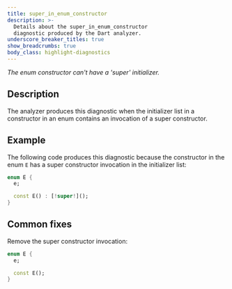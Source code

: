 ```yaml
---
title: super_in_enum_constructor
description: >-
  Details about the super_in_enum_constructor
  diagnostic produced by the Dart analyzer.
underscore_breaker_titles: true
show_breadcrumbs: true
body_class: highlight-diagnostics
---
```


_The enum constructor can't have a 'super' initializer._

## Description

The analyzer produces this diagnostic when the initializer list in a
constructor in an enum contains an invocation of a super constructor.

## Example

The following code produces this diagnostic because the constructor in
the enum `E` has a super constructor invocation in the initializer list:

```dart
enum E {
  e;

  const E() : [!super!]();
}
```

## Common fixes

Remove the super constructor invocation:

```dart
enum E {
  e;

  const E();
}
```
